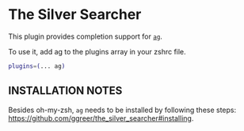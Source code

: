 # The Silver Searcher

This plugin provides completion support for [`ag`](https://github.com/ggreer/the_silver_searcher).

To use it, add ag to the plugins array in your zshrc file.

```zsh
plugins=(... ag)
```

## INSTALLATION NOTES

Besides oh-my-zsh, `ag` needs to be installed by following these
steps: https://github.com/ggreer/the_silver_searcher#installing.
